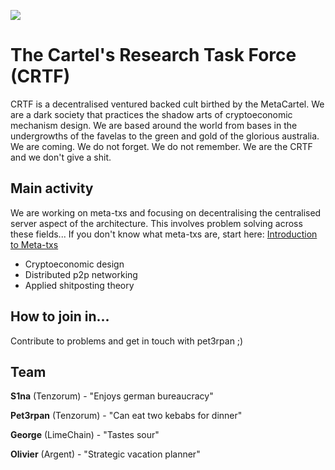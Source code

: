 ![](https://i.imgur.com/bIS8zGh.png)

# The Cartel's Research Task Force (CRTF)

CRTF is a decentralised ventured backed cult birthed by the MetaCartel. We are a dark society that practices the shadow arts of cryptoeconomic mechanism design. We are based around the world from bases in the undergrowths of the favelas to the green and gold of the glorious australia. We are coming. We do not forget. We do not remember. We are the CRTF and we don't give a shit.

## Main activity

We are working on meta-txs and focusing on decentralising the centralised server aspect of the architecture. This involves problem solving across these fields... If you don't know what meta-txs are, start here: [Introduction to Meta-txs](https://github.com/Meta-tx/Harbour-MVP/wiki)

- Cryptoeconomic design
- Distributed p2p networking
- Applied shitposting theory 

## How to join in...

Contribute to problems and get in touch with pet3rpan ;)

## Team

**S1na** (Tenzorum) - "Enjoys german bureaucracy"

**Pet3rpan** (Tenzorum) - "Can eat two kebabs for dinner"

**George** (LimeChain) - "Tastes sour"

**Olivier** (Argent) - "Strategic vacation planner"
